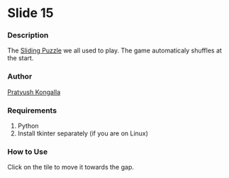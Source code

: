 # Slide 15

### Description

The [Sliding Puzzle](https://en.wikipedia.org/wiki/15_puzzle) we all used to play.
The game automaticaly shuffles at the start.

### Author

[Pratyush Kongalla](https://github.com/pratyush3124)

### Requirements

1. Python
2. Install tkinter separately (if you are on Linux)

### How to Use

Click on the tile to move it towards the gap.
